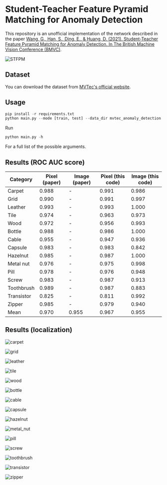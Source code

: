 # Student-Teacher Feature Pyramid Matching for Anomaly Detection

This repository is an unofficial implementation of the network described in the paper [Wang, G., Han, S., Ding, E., & Huang, D. (2021). Student-Teacher Feature Pyramid Matching for Anomaly Detection. In The British Machine Vision Conference (BMVC)](https://arxiv.org/pdf/2103.04257.pdf).

![STFPM](images/stfpm.png)

## Dataset

You can download the dataset from [MVTec's official website](https://www.mvtec.com/company/research/datasets/mvtec-ad/).

## Usage

```python
pip install -r requirements.txt
python main.py --mode [train, test] --data_dir mvtec_anomaly_detection --category carpet --model_dir where/to/save/model
```

Run

```python
python main.py -h
```

For a full list of the possible arguments.

## Results (ROC AUC score)

| Category   | Pixel (paper) | Image (paper) | Pixel (this code) | Image (this code) |
|------------|---------------|---------------|-------------------|-------------------|
| Carpet     | 0.988         | -             | 0.991             | 0.986             |
| Grid       | 0.990         | -             | 0.991             | 0.997             |
| Leather    | 0.993         | -             | 0.993             | 1.000             |
| Tile       | 0.974         | -             | 0.963             | 0.973             |
| Wood       | 0.972         | -             | 0.956             | 0.993             |
| Bottle     | 0.988         | -             | 0.986             | 1.000             |
| Cable      | 0.955         | -             | 0.947             | 0.936             |
| Capsule    | 0.983         | -             | 0.983             | 0.842             |
| Hazelnut   | 0.985         | -             | 0.987             | 1.000             |
| Metal nut  | 0.976         | -             | 0.975             | 0.998             |
| Pill       | 0.978         | -             | 0.976             | 0.948             |
| Screw      | 0.983         | -             | 0.987             | 0.913             |
| Toothbrush | 0.989         | -             | 0.987             | 0.883             |
| Transistor | 0.825         | -             | 0.811             | 0.992             |
| Zipper     | 0.985         | -             | 0.979             | 0.940             |
| Mean       | 0.970         | 0.955         | 0.967             | 0.955             |

## Results (localization)

![carpet](images/carpet.png)

![grid](images/grid.png)

![leather](images/leather.png)

![tile](images/tile.png)

![wood](images/wood.png)

![bottle](images/bottle.png)

![cable](images/cable.png)

![capsule](images/capsule.png)

![hazelnut](images/hazelnut.png)

![metal_nut](images/metal_nut.png)

![pill](images/pill.png)

![screw](images/screw.png)

![toothbrush](images/toothbrush.png)

![transistor](images/transistor.png)

![zipper](images/zipper.png)
